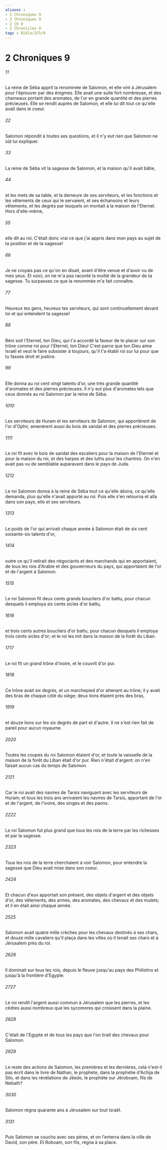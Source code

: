 ```yaml
---
aliases : 
- 2 Chroniques 9
- 2 Chroniques 9
- 2 Ch 9
- 2 Chronicles 9
tags : Bible/2Ch/9
---
```


# 2 Chroniques 9

###### 11
La reine de Séba apprit la renommée de Salomon, et elle vint à Jérusalem pour l'éprouver par des énigmes. Elle avait une suite fort nombreuse, et des chameaux portant des aromates, de l'or en grande quantité et des pierres précieuses. Elle se rendit auprès de Salomon, et elle lui dit tout ce qu'elle avait dans le coeur.
###### 22
Salomon répondit à toutes ses questions, et il n'y eut rien que Salomon ne sût lui expliquer.
###### 33
La reine de Séba vit la sagesse de Salomon, et la maison qu'il avait bâtie,
###### 44
et les mets de sa table, et la demeure de ses serviteurs, et les fonctions et les vêtements de ceux qui le servaient, et ses échansons et leurs vêtements, et les degrés par lesquels on montait à la maison de l'Eternel. Hors d'elle-même,
###### 55
elle dit au roi: C'était donc vrai ce que j'ai appris dans mon pays au sujet de ta position et de ta sagesse!
###### 66
Je ne croyais pas ce qu'on en disait, avant d'être venue et d'avoir vu de mes yeux. Et voici, on ne m'a pas raconté la moitié de la grandeur de ta sagesse. Tu surpasses ce que la renommée m'a fait connaître.
###### 77
Heureux tes gens, heureux tes serviteurs, qui sont continuellement devant toi et qui entendent ta sagesse!
###### 88
Béni soit l'Eternel, ton Dieu, qui t'a accordé la faveur de te placer sur son trône comme roi pour l'Eternel, ton Dieu! C'est parce que ton Dieu aime Israël et veut le faire subsister à toujours, qu'il t'a établi roi sur lui pour que tu fasses droit et justice.
###### 99
Elle donna au roi cent vingt talents d'or, une très grande quantité d'aromates et des pierres précieuses. Il n'y eut plus d'aromates tels que ceux donnés au roi Salomon par la reine de Séba.
###### 1010
Les serviteurs de Huram et les serviteurs de Salomon, qui apportèrent de l'or d'Ophir, amenèrent aussi du bois de sandal et des pierres précieuses.
###### 1111
Le roi fit avec le bois de sandal des escaliers pour la maison de l'Eternel et pour la maison du roi, et des harpes et des luths pour les chantres. On n'en avait pas vu de semblable auparavant dans le pays de Juda.
###### 1212
Le roi Salomon donna à la reine de Séba tout ce qu'elle désira, ce qu'elle demanda, plus qu'elle n'avait apporté au roi. Puis elle s'en retourna et alla dans son pays, elle et ses serviteurs.
###### 1313
Le poids de l'or qui arrivait chaque année à Salomon était de six cent soixante-six talents d'or,
###### 1414
outre ce qu'il retirait des négociants et des marchands qui en apportaient, de tous les rois d'Arabie et des gouverneurs du pays, qui apportaient de l'or et de l'argent à Salomon.
###### 1515
Le roi Salomon fit deux cents grands boucliers d'or battu, pour chacun desquels il employa six cents sicles d'or battu,
###### 1616
et trois cents autres boucliers d'or battu, pour chacun desquels il employa trois cents sicles d'or; et le roi les mit dans la maison de la forêt du Liban.
###### 1717
Le roi fit un grand trône d'ivoire, et le couvrit d'or pur.
###### 1818
Ce trône avait six degrés, et un marchepied d'or attenant au trône; il y avait des bras de chaque côté du siège; deux lions étaient près des bras,
###### 1919
et douze lions sur les six degrés de part et d'autre. Il ne s'est rien fait de pareil pour aucun royaume.
###### 2020
Toutes les coupes du roi Salomon étaient d'or, et toute la vaisselle de la maison de la forêt du Liban était d'or pur. Rien n'était d'argent: on n'en faisait aucun cas du temps de Salomon.
###### 2121
Car le roi avait des navires de Tarsis naviguant avec les serviteurs de Huram; et tous les trois ans arrivaient les navires de Tarsis, apportant de l'or et de l'argent, de l'ivoire, des singes et des paons.
###### 2222
Le roi Salomon fut plus grand que tous les rois de la terre par les richesses et par la sagesse.
###### 2323
Tous les rois de la terre cherchaient à voir Salomon, pour entendre la sagesse que Dieu avait mise dans son coeur.
###### 2424
Et chacun d'eux apportait son présent, des objets d'argent et des objets d'or, des vêtements, des armes, des aromates, des chevaux et des mulets; et il en était ainsi chaque année.
###### 2525
Salomon avait quatre mille crèches pour les chevaux destinés à ses chars, et douze mille cavaliers qu'il plaça dans les villes où il tenait ses chars et à Jérusalem près du roi.
###### 2626
Il dominait sur tous les rois, depuis le fleuve jusqu'au pays des Philistins et jusqu'à la frontière d'Egypte.
###### 2727
Le roi rendit l'argent aussi commun à Jérusalem que les pierres, et les cèdres aussi nombreux que les sycomores qui croissent dans la plaine.
###### 2828
C'était de l'Egypte et de tous les pays que l'on tirait des chevaux pour Salomon.
###### 2929
Le reste des actions de Salomon, les premières et les dernières, cela n'est-il pas écrit dans le livre de Nathan, le prophète, dans la prophétie d'Achija de Silo, et dans les révélations de Jéedo, le prophète sur Jéroboam, fils de Nebath?
###### 3030
Salomon régna quarante ans à Jérusalem sur tout Israël.
###### 3131
Puis Salomon se coucha avec ses pères, et on l'enterra dans la ville de David, son père. Et Roboam, son fils, régna à sa place.
